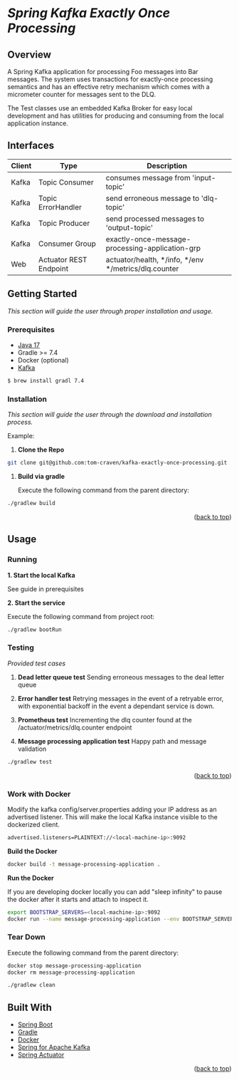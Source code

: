 # *Spring Kafka Exactly Once Processing*

<p id="top"></p>

## Overview

A Spring Kafka application for processing Foo messages into Bar messages. The system uses transactions for exactly-once processing semantics 
and has an effective retry mechanism which comes with a micrometer counter for messages sent to the DLQ. 

The Test classes use an embedded Kafka Broker for easy local development and has utilities for producing and consuming from the local application instance.

<!-- GETTING STARTED -->


## Interfaces

| Client | Type                   | Description                                          | 
|--------|------------------------|------------------------------------------------------|
| Kafka  | Topic Consumer         | consumes message from 'input-topic'                  |
| Kafka  | Topic ErrorHandler     | send erroneous message to 'dlq-topic'                |
| Kafka  | Topic Producer         | send processed messages to 'output-topic'            |
| Kafka  | Consumer Group         | exactly-once-message-processing-application-grp      |
| Web    | Actuator REST Endpoint | actuator/health, */info, */env */metrics/dlq.counter |

## Getting Started

*This section will guide the user through proper installation and usage.*

### Prerequisites

* [Java 17](https://adoptium.net/)
* Gradle >= 7.4
* Docker (optional)
* [Kafka](https://kafka.apache.org/quickstart)

```sh
$ brew install gradl 7.4
```

### Installation

*This section will guide the user through the download and installation process.*

Example:

1. **Clone the Repo**

```sh
git clone git@github.com:tom-craven/kafka-exactly-once-processing.git
```

1. **Build via gradle**

   Execute the following command from the parent directory:

```sh
./gradlew build
```

<p align="right">(<a href="#top">back to top</a>)</p>

<!-- USAGE EXAMPLES -->

## Usage

### Running

**1. Start the local Kafka**

See guide in prerequisites

**2. Start the service**

Execute the following command from project root:

```sh
./gradlew bootRun
```

### Testing

*Provided test cases*

1. **Dead letter queue test**
   Sending erroneous messages to the deal letter queue
2. **Error handler test**
   Retrying messages in the event of a retryable error, with exponential backoff in the event a dependant service is down. 
   
3. **Prometheus test**
   Incrementing the dlq counter found at the /actuator/metrics/dlq.counter endpoint
4. **Message processing application test**
   Happy path and message validation

```sh
./gradlew test
```

<p align="right">(<a href="#top">back to top</a>)</p>

<!-- Built With -->

### Work with  Docker

Modify the kafka config/server.properties adding your IP address as an advertised listener. This will make the local
Kafka instance visible to the dockerized client.

```sh
advertised.listeners=PLAINTEXT://<local-machine-ip>:9092
```

**Build the Docker**

```sh
docker build -t message-processing-application .
```

**Run the Docker**

If you are developing docker locally you can add "sleep infinity" to pause the docker after it starts and attach to
inspect it.

```sh
export BOOTSTRAP_SERVERS=<local-machine-ip>:9092
docker run --name message-processing-application --env BOOTSTRAP_SERVERS -d message-processing-application .
```

### Tear Down

Execute the following command from the parent directory:

```sh
docker stop message-processing-application
docker rm message-processing-application

./gradlew clean
```

## Built With

* [Spring Boot](https://docs.spring.io/spring-boot/docs/3.1.x/reference/html/)
* [Gradle](https://docs.gradle.org/current/userguide/userguide.html)
* [Docker](https://docs.docker.com/)
* [Spring for Apache Kafka](https://docs.spring.io/spring-kafka/docs/current/reference/html/)
* [Spring Actuator](https://docs.spring.io/spring-boot/docs/3.1.x/actuator-api/htmlsingle/)

<p align="right">(<a href="#top">back to top</a>)</p>
